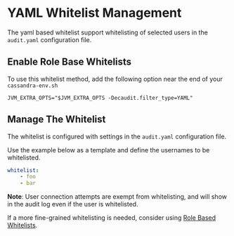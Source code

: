 # YAML Whitelist Management

The yaml based whitelist support whitelisting of selected users in the ```audit.yaml``` configuration file.

## Enable Role Base Whitelists

To use this whitelist method, add the following option near the end of your ```cassandra-env.sh```

```
JVM_EXTRA_OPTS="$JVM_EXTRA_OPTS -Decaudit.filter_type=YAML"
```


## Manage The Whitelist

The whitelist is configured with settings in the ```audit.yaml``` configuration file.

Use the example below as a template and define the usernames to be whitelisted.

```YAML
whitelist:
    - foo
    - bar
```

**Note**: User connection attempts are exempt from whitelisting, and will show in the audit log even if the user is whitelisted.

If a more fine-grained whitelisting is needed, consider using [Role Based Whitelists](role_whitelist_management.md).
